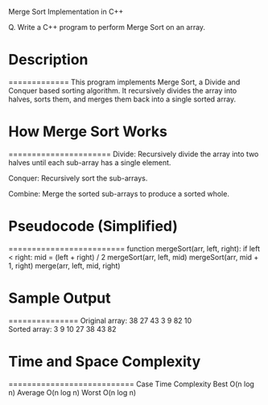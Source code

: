 Merge Sort Implementation in C++

Q. Write a C++ program to perform Merge Sort on an array.



# Description
=============
This program implements Merge Sort, a Divide and Conquer based sorting algorithm. It recursively divides the array into halves, sorts them, and merges them back into a single sorted array.



# How Merge Sort Works
======================
Divide: Recursively divide the array into two halves until each sub-array has a single element.

Conquer: Recursively sort the sub-arrays.

Combine: Merge the sorted sub-arrays to produce a sorted whole.



# Pseudocode (Simplified)
=========================
function mergeSort(arr, left, right):
    if left < right:
        mid = (left + right) / 2
        mergeSort(arr, left, mid)
        mergeSort(arr, mid + 1, right)
        merge(arr, left, mid, right)



# Sample Output
===============
Original array: 38 27 43 3 9 82 10  
Sorted array: 3 9 10 27 38 43 82



# Time and Space Complexity
===========================
Case		Time Complexity
Best		O(n log n)
Average		O(n log n)
Worst		O(n log n)